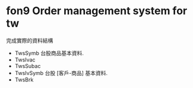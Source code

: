 ﻿fon9 Order management system for tw
===================================

完成實際的資料結構
* TwsSymb
  台股商品基本資料.
* TwsIvac
* TwsSubac
* TwsIvSymb
  台股 [客戶-商品] 基本資料.
* TwsBrk
